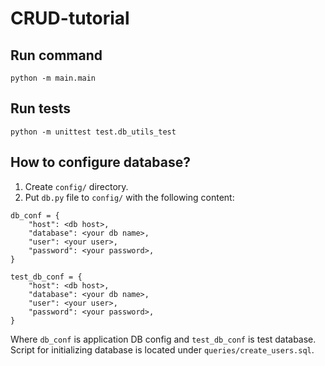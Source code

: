 # CRUD-tutorial

## Run command

```
python -m main.main
```

## Run tests

```
python -m unittest test.db_utils_test
```

## How to configure database?

1. Create `config/` directory.
2. Put `db.py` file to `config/` with the following content:

```
db_conf = {
    "host": <db host>,
    "database": <your db name>,
    "user": <your user>,
    "password": <your password>,
}

test_db_conf = {
    "host": <db host>,
    "database": <your db name>,
    "user": <your user>,
    "password": <your password>,
}
```

Where `db_conf` is application DB config and `test_db_conf` is test database.
Script for initializing database is located under `queries/create_users.sql`.
